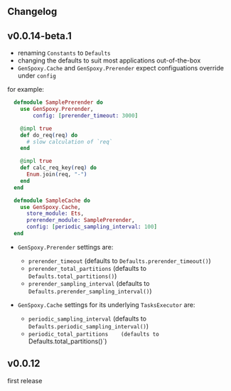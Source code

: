 ## Changelog

## v0.0.14-beta.1
* renaming `Constants` to `Defaults`
* changing the defaults to suit most applications out-of-the-box
* `GenSpoxy.Cache` and `GenSpoxy.Prerender` expect configuations override under `config`

for example:
```elixir
  defmodule SamplePrerender do
    use GenSpoxy.Prerender,
        config: [prerender_timeout: 3000]

    @impl true
    def do_req(req) do
      # slow calculation of `req`
    end

    @impl true
    def calc_req_key(req) do
      Enum.join(req, "-")
    end
  end

  defmodule SampleCache do
    use GenSpoxy.Cache,
      store_module: Ets,
      prerender_module: SamplePrerender,
      config: [periodic_sampling_interval: 100]
  end
```

* `GenSpoxy.Prerender` settings are:
  * `prerender_timeout`           (defaults to `Defaults.prerender_timeout()`)
  * `prerender_total_partitions`  (defaults to `Defaults.total_partitions()`)
  * `prerender_sampling_interval` (defaults to `Defaults.prerender_sampling_interval()`)

* `GenSpoxy.Cache` settings for its underlying `TasksExecutor` are:
  * `periodic_sampling_interval`  (defaults to `Defaults.periodic_sampling_interval()`)
  * `periodic_total_partitions    (defaults to `Defaults.total_partitions()`)


## v0.0.12
first release
